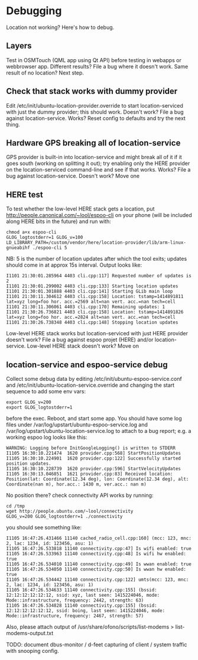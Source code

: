 # Debugging

Location not working? Here's how to debug.

## Layers

Test in OSMTouch (QML app using Qt API) before testing in webapps or
webbrowser app. Different results? File a bug where it doesn't
work. Same result of no location? Next step.

## Check that stack works with dummy provider

Edit /etc/init/ubuntu-location-provider.override to start
location-serviced with just the dummy provider; this should
work. Doesn't work? File a bug against location-service. Works? Reset
config to defaults and try the next thing.

## Hardware GPS breaking all of location-service

GPS provider is built-in into location-service and might break all of
it if it goes south (working on splitting it out); try enabling only
the HERE provider on the location-serviced command-line and see if
that works. Works? File a bug against location-service. Doesn't work?
Move one

## HERE test

To test whether the low-level HERE stack gets a location, put
http://people.canonical.com/~lool/espoo-cli on your phone (will be
included along HERE bits in the future) and run with:

    chmod a+x espoo-cli
    GLOG_logtostderr=1 GLOG_v=100 LD_LIBRARY_PATH=/custom/vendor/here/location-provider/lib/arm-linux-gnueabihf ./espoo-cli 5

NB: 5 is the number of location updates after which the tool exits;
updates should come in at approx 15s interval. Output looks like:

    I1101 21:30:01.285964 4403 cli.cpp:117] Requested number of updates is 2
    I1101 21:30:01.299002 4403 cli.cpp:133] Starting location updates
    I1101 21:30:01.301888 4403 cli.cpp:141] Starting GLib main loop
    I1101 21:30:11.304612 4403 cli.cpp:158] Location: tstamp=1414891811 lat=xyz long=foo hor. acc.=2569 alt=nan vert. acc.=nan tech=cell
    I1101 21:30:11.306061 4403 cli.cpp:170] Remaining updates: 1
    I1101 21:30:26.736821 4403 cli.cpp:158] Location: tstamp=1414891826 lat=xyz long=foo hor. acc.=2824 alt=nan vert. acc.=nan tech=cell
    I1101 21:30:26.738348 4403 cli.cpp:148] Stopping location updates

Low-level HERE stack works but location-serviced with just HERE
provider doesn't work? File a bug against espoo projet (HERE) and/or
location-service. Low-level HERE stack doesn't work? Move on

## location-service and espoo-service debug

Collect some debug data by editing /etc/init/ubuntu-espoo-service.conf
and /etc/init/ubuntu-location-service.override and changing the start
sequence to add some env vars:

    export GLOG_v=200
    export GLOG_logtostderr=1

before the exec. Reboot, and start some app. You should have some log
files under /var/log/upstart/ubuntu-espoo-service.log and
/var/log/upstart/ubuntu-location-service.log to attach to a bug
report; e.g. a working espoo log looks like this:

    WARNING: Logging before InitGoogleLogging() is written to STDERR
    I1105 16:30:10.221474  1620 provider.cpp:568] StartPositionUpdates
    I1105 16:30:10.224901  1620 provider.cpp:122] Successfully started position updates.
    I1105 16:30:10.228739  1620 provider.cpp:596] StartVelocityUpdates
    I1105 16:30:13.046851  1621 provider.cpp:83] Received location: Position(lat: Coordinate(12.34 deg), lon: Coordinate(12.34 deg), alt: Coordinate(nan m), hor.acc.: 1430 m, ver.acc.: nan m)

No position there? check connectivity API works by running:

    cd /tmp
    wget http://people.ubuntu.com/~lool/connectivity
    GLOG_v=200 GLOG_logtostderr=1 ./connectivity

you should see something like:

    I1105 16:47:26.431466 11140 cached_radio_cell.cpp:160] (mcc: 123, mnc: 2, lac: 1234, id: 123456, asu: 1)
    I1105 16:47:26.533818 11140 connectivity.cpp:47] Is wifi enabled: true
    I1105 16:47:26.533963 11140 connectivity.cpp:48] Is wifi hw enabled: true
    I1105 16:47:26.534010 11140 connectivity.cpp:49] Is wwan enabled: true
    I1105 16:47:26.534050 11140 connectivity.cpp:50] Is wwan hw enabled: true
    I1105 16:47:26.534442 11140 connectivity.cpp:122] umts(mcc: 123, mnc: 2, lac: 1234, id: 123456, asu: 1)
    I1105 16:47:26.534633 11140 connectivity.cpp:155] (bssid: 12:12:12:12:12:12, ssid: xyz, last seen: 1415224046, mode: Mode::infrastructure, frequency: 2442, strength: 63)
    I1105 16:47:26.534828 11140 connectivity.cpp:155] (bssid: 12:12:12:12:12:12, ssid: boing, last seen: 1415224046, mode: Mode::infrastructure, frequency: 2467, strength: 57)

Also, please attach output of /usr/share/ofono/scripts/list-modems > list-modems-output.txt

TODO: document dbus-monitor / d-feet capturing of client / system traffic with snooping config.


